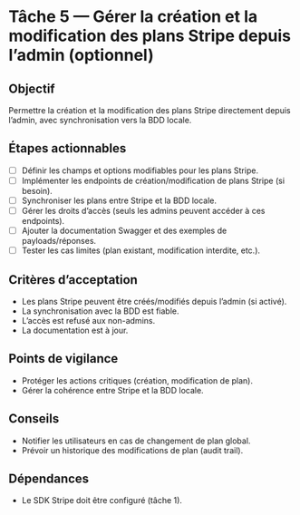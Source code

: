 # Tâche 5 — Gérer la création et la modification des plans Stripe depuis l’admin (optionnel)

## Objectif
Permettre la création et la modification des plans Stripe directement depuis l’admin, avec synchronisation vers la BDD locale.

## Étapes actionnables
- [ ] Définir les champs et options modifiables pour les plans Stripe.
- [ ] Implémenter les endpoints de création/modification de plans Stripe (si besoin).
- [ ] Synchroniser les plans entre Stripe et la BDD locale.
- [ ] Gérer les droits d’accès (seuls les admins peuvent accéder à ces endpoints).
- [ ] Ajouter la documentation Swagger et des exemples de payloads/réponses.
- [ ] Tester les cas limites (plan existant, modification interdite, etc.).

## Critères d’acceptation
- Les plans Stripe peuvent être créés/modifiés depuis l’admin (si activé).
- La synchronisation avec la BDD est fiable.
- L’accès est refusé aux non-admins.
- La documentation est à jour.

## Points de vigilance
- Protéger les actions critiques (création, modification de plan).
- Gérer la cohérence entre Stripe et la BDD locale.

## Conseils
- Notifier les utilisateurs en cas de changement de plan global.
- Prévoir un historique des modifications de plan (audit trail).

## Dépendances
- Le SDK Stripe doit être configuré (tâche 1). 